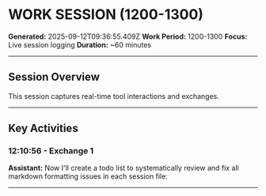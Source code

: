 # WORK SESSION (1200-1300)

**Generated:** 2025-09-12T09:36:55.409Z
**Work Period:** 1200-1300
**Focus:** Live session logging
**Duration:** ~60 minutes

---

## Session Overview

This session captures real-time tool interactions and exchanges.

---

## Key Activities

### 12:10:56 - Exchange 1

**Assistant:** Now I'll create a todo list to systematically review and fix all markdown formatting issues in each session file:

---

